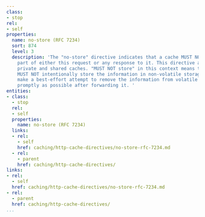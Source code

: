 ```yaml
---
class:
- stop
rel:
- self
properties:
  name: no-store (RFC 7234)
  sort: 874
  level: 3
  description: 'The "no-store" directive indicates that a cache MUST NOT store any
    part of either this request or any response to it. This directive applies to both
    private and shared caches. "MUST NOT store" in this context means that the cache
    MUST NOT intentionally store the information in non-volatile storage, and MUST
    make a best-effort attempt to remove the information from volatile storage as
    promptly as possible after forwarding it. '
entities:
- class:
  - stop
  rel:
  - self
  properties:
    name: no-store (RFC 7234)
  links:
  - rel:
    - self
    href: caching/http-cache-directives/no-store-rfc-7234.md
  - rel:
    - parent
    href: caching/http-cache-directives/
links:
- rel:
  - self
  href: caching/http-cache-directives/no-store-rfc-7234.md
- rel:
  - parent
  href: caching/http-cache-directives/
...
```

